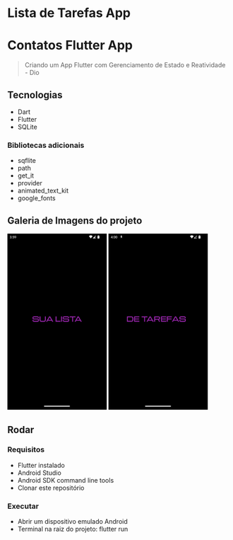 # Lista de Tarefas App

# Contatos Flutter App

> Criando um App Flutter com Gerenciamento de Estado e Reatividade - Dio

## Tecnologias

- Dart
- Flutter
- SQLite

### Bibliotecas adicionais

- sqflite
- path
- get_it
- provider
- animated_text_kit
- google_fonts

## Galeria de Imagens do projeto

<img src="https://raw.githubusercontent.com/rodolfoHOk/portfolio-img/main/images/dio-task-flutter-01.png" alt="Lista Tarefas Flutter Image 01" width="225"/>
<img src="https://raw.githubusercontent.com/rodolfoHOk/portfolio-img/main/images/dio-task-flutter-02.png" alt="Lista Tarefas Flutter Flutter Image 02" width="225"/>

## Rodar

### Requisitos

- Flutter instalado
- Android Studio
- Android SDK command line tools
- Clonar este repositório

### Executar

- Abrir um dispositivo emulado Android
- Terminal na raiz do projeto: flutter run
